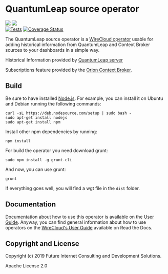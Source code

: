 # QuantumLeap source operator

[![](https://nexus.lab.fiware.org/repository/raw/public/badges/chapters/visualization.svg)](https://www.fiware.org/developers/catalogue/)
![](https://img.shields.io/github/license/Ficodes/quantumleap-source-operator.svg)<br/>
[![Tests](https://github.com/Ficodes/quantumleap-source-operator/workflows/Tests/badge.svg)](https://github.com/Ficodes/quantumleap-source-operator/actions?query=workflow%3A%22Tests%22)
[![Coverage Status](https://coveralls.io/repos/github/Ficodes/quantumleap-source-operator/badge.svg?branch=develop)](https://coveralls.io/github/Ficodes/quantumleap-source-operator?branch=develop)

The QuantumLeap source operator is a [WireCloud operator](http://wirecloud.readthedocs.org/en/latest/) usable for adding
historical information from QuantumLeap and Context Broker sources to your dashboards in a simple way. 

Historical Information provided by [QuantumLeap server](https://quantumleap.readthedocs.io/en/latest/)

Subscriptions feature provided by the [Orion Context Broker](http://catalogue.fiware.org/enablers/publishsubscribe-context-broker-orion-context-broker).

## Build

Be sure to have installed [Node.js](http://node.js). For example, you can install it on Ubuntu and Debian running the
following commands:

```console
curl -sL https://deb.nodesource.com/setup | sudo bash -
sudo apt-get install nodejs
sudo apt-get install npm
```

Install other npm dependencies by running:

```console
npm install
```

For build the operator you need download grunt:

```console
sudo npm install -g grunt-cli
```

And now, you can use grunt:

```console
grunt
```

If everything goes well, you will find a wgt file in the `dist` folder.

## Documentation

Documentation about how to use this operator is available on the [User Guide](src/doc/userguide.md). Anyway, you can
find general information about how to use operators on the
[WireCloud's User Guide](https://wirecloud.readthedocs.io/en/stable/user_guide/) available on Read the Docs.

## Copyright and License

Copyright (c) 2019 Future Internet Consulting and Development Solutions.

Apache License 2.0
